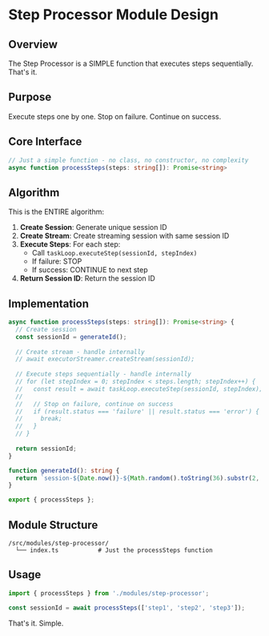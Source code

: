 # Step Processor Module Design

## Overview

The Step Processor is a SIMPLE function that executes steps sequentially. That's it.

## Purpose

Execute steps one by one. Stop on failure. Continue on success.

## Core Interface

```typescript
// Just a simple function - no class, no constructor, no complexity
async function processSteps(steps: string[]): Promise<string>
```

## Algorithm

This is the ENTIRE algorithm:

1. **Create Session**: Generate unique session ID
2. **Create Stream**: Create streaming session with same session ID  
3. **Execute Steps**: For each step:
   - Call `taskLoop.executeStep(sessionId, stepIndex)`
   - If failure: STOP
   - If success: CONTINUE to next step
4. **Return Session ID**: Return the session ID

## Implementation

```typescript
async function processSteps(steps: string[]): Promise<string> {
  // Create session
  const sessionId = generateId();
  
  // Create stream - handle internally
  // await executorStreamer.createStream(sessionId);
  
  // Execute steps sequentially - handle internally  
  // for (let stepIndex = 0; stepIndex < steps.length; stepIndex++) {
  //   const result = await taskLoop.executeStep(sessionId, stepIndex);
  //   
  //   // Stop on failure, continue on success
  //   if (result.status === 'failure' || result.status === 'error') {
  //     break;
  //   }
  // }
  
  return sessionId;
}

function generateId(): string {
  return `session-${Date.now()}-${Math.random().toString(36).substr(2, 9)}`;
}

export { processSteps };
```

## Module Structure

```
/src/modules/step-processor/
  └── index.ts           # Just the processSteps function
```

## Usage

```typescript
import { processSteps } from './modules/step-processor';

const sessionId = await processSteps(['step1', 'step2', 'step3']);
```

That's it. Simple.
